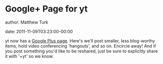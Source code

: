 # Google+ Page for yt

author: Matthew Turk

date: 2011-11-09T03:23:00-00:00

yt now has a [Google Plus
page](https://plus.google.com/1969-12-31T18:00:00-00:0071834552760/).
Here's we'll post smaller, less blog-worthy items, hold video
conferencing 'hangouts', and so on. Encircle away! And if you post
something you'd like to be reshared, just be sure to explicitly share it
with '+yt' so we know.

